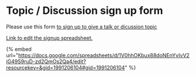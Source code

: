 # Topic / Discussion sign up form

Please use this form [to sign up to give a talk or dicussion topic](https://docs.google.com/forms/d/e/1FAIpQLSc5pjebA8REXsT7fmPTWIVvIJxfg4gbBjFHFSkfsswORFWA\_g/viewform)

[Link to edit the signup spreadsheet.](https://docs.google.com/spreadsheets/d/1V0hhOKbux88doNEnYvIvV2iG49S9ruD-zd2QmOs2Qa4/edit?resourcekey=\&gid=1991206104#gid=1991206104)&#x20;

{% embed url="https://docs.google.com/spreadsheets/d/1V0hhOKbux88doNEnYvIvV2iG49S9ruD-zd2QmOs2Qa4/edit?resourcekey=&gid=1991206104#gid=1991206104" %}
